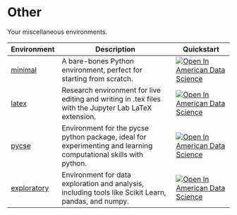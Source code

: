 # Other

Your miscellaneous environments.

| Environment | Description | Quickstart |
|-------------|-------------|------------|
| [minimal](./other/minimal) | A bare-bones Python environment, perfect for starting from scratch. | [![Open In American Data Science](https://dashboard.amdatascience.com/images/shieldio-badge.svg)](https://lab.amdatascience.com/hub/user-redirect/git-pull?repo=https%3A%2F%2Fgithub.com%2Famericandatascience%2Fenvironments&urlpath=lab%2Ftree%2Fenvironments%2Fother/minimal/quickstart.ipynb&branch=main) |
| [latex](./other/latex) | Research environment for live editing and writing in .tex files with the Jupyter Lab LaTeX extension. | [![Open In American Data Science](https://dashboard.amdatascience.com/images/shieldio-badge.svg)](https://lab.amdatascience.com/hub/user-redirect/git-pull?repo=https%3A%2F%2Fgithub.com%2Famericandatascience%2Fenvironments&urlpath=lab%2Ftree%2Fenvironments%2Fother/latex/quickstart.ipynb&branch=main) |
| [pycse](./other/pycse) | Environment for the pycse python package, ideal for experimenting and learning computational skills with python. | [![Open In American Data Science](https://dashboard.amdatascience.com/images/shieldio-badge.svg)](https://lab.amdatascience.com/hub/user-redirect/git-pull?repo=https%3A%2F%2Fgithub.com%2Famericandatascience%2Fenvironments&urlpath=lab%2Ftree%2Fenvironments%2Fother/pycse/quickstart.ipynb&branch=main) |
| [exploratory](./other/exploratory) | Environment for data exploration and analysis, including tools like Scikit Learn, pandas, and numpy. | [![Open In American Data Science](https://dashboard.amdatascience.com/images/shieldio-badge.svg)](https://lab.amdatascience.com/hub/user-redirect/git-pull?repo=https%3A%2F%2Fgithub.com%2Famericandatascience%2Fenvironments&urlpath=lab%2Ftree%2Fenvironments%2Fother/exploratory/quickstart.ipynb&branch=main) |

